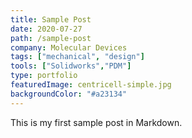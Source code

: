 ```yaml
---
title: Sample Post
date: 2020-07-27
path: /sample-post
company: Molecular Devices
tags: ["mechanical", "design"]
tools: ["Solidworks","PDM"]
type: portfolio
featuredImage: centricell-simple.jpg
backgroundColor: "#a23134"
---
```


This is my first sample post in Markdown.
